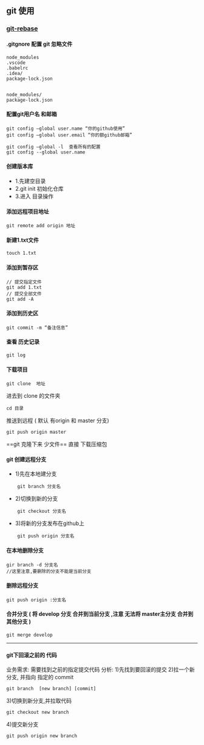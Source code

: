 ## git 使用

### [git-rebase](./git-rebase.md)

#### .gitgnore 配置 git 忽略文件
```
node_modules
.vscode
.babelrc
.idea/
package-lock.json


node_modules/
package-lock.json

```

#### 配置git用户名 和邮箱
```
git config —global user.name “你的github使用”
git config —global user.email “你的额github邮箱”

git config —global -l  查看所有的配置
git config --global user.name
```

#### 创建版本库
- 1.先建空目录
- 2.git init  初始化仓库
- 3.进入 目录操作

#### 添加远程项目地址
```
git remote add origin 地址
```

#### 新建1.txt文件
```
touch 1.txt  
```
#### 添加到暂存区
```
// 提交指定文件
git add 1.txt
// 提交全部文件
git add -A
```
#### 添加到历史区
```
git commit -m “备注信息”
```
#### 查看 历史记录
```
git log 
```

#### 下载项目
```
git clone  地址
```
进去到 clone 的文件夹
```
cd 目录
```
推送到远程 ( 默认 有origin  和 master 分支)
```
git push origin master 
```

==git 克隆下来 少文件==
直接 下载压缩包


#### git 创建远程分支

- 1)先在本地建分支
```
	git branch 分支名
```
- 2)切换到新的分支
```
	git checkout 分支名
```
- 3)将新的分支发布在github上
```
	git push origin 分支名
```
#### 在本地删除分支
```
gir branch -d 分支名 
//这里注意,要删除的分支不能是当前分支
```
#### 删除远程分支
```
git push origin :分支名
```
#### 合并分支  ( 将 develop 分支 合并到当前分支 ,注意 无法将 master主分支 合并到其他分支 )
```
git merge develop
```

---

#### git下回滚之前的 代码
业务需求:
	需要找到之前的指定提交代码
分析:
1)先找到要回滚的提交
2)拉一个新分支, 并指向 指定的 commit
```
git branch  [new branch] [commit]
```
3)切换到新分支,并拉取代码
```
git checkout new branch
```
4)提交新分支
```
git push origin new branch
```




